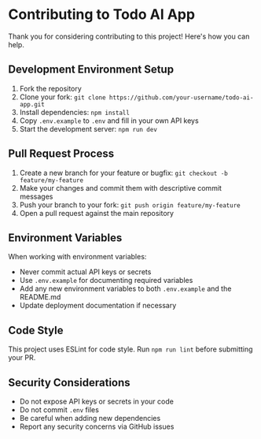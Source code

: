 # Contributing to Todo AI App

Thank you for considering contributing to this project! Here's how you can help.

## Development Environment Setup

1. Fork the repository
2. Clone your fork: `git clone https://github.com/your-username/todo-ai-app.git`
3. Install dependencies: `npm install`
4. Copy `.env.example` to `.env` and fill in your own API keys
5. Start the development server: `npm run dev`

## Pull Request Process

1. Create a new branch for your feature or bugfix: `git checkout -b feature/my-feature`
2. Make your changes and commit them with descriptive commit messages
3. Push your branch to your fork: `git push origin feature/my-feature`
4. Open a pull request against the main repository

## Environment Variables

When working with environment variables:
- Never commit actual API keys or secrets
- Use `.env.example` for documenting required variables
- Add any new environment variables to both `.env.example` and the README.md
- Update deployment documentation if necessary

## Code Style

This project uses ESLint for code style. Run `npm run lint` before submitting your PR.

## Security Considerations

- Do not expose API keys or secrets in your code
- Do not commit `.env` files
- Be careful when adding new dependencies
- Report any security concerns via GitHub issues 